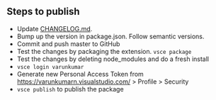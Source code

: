 ## Steps to publish

- Update [CHANGELOG.md](./CHANGELOG.md).
- Bump up the version in package.json. Follow semantic versions.
- Commit and push master to GitHub
- Test the changes by packaging the extension. `vsce package`
- Test the changes by deleting node_modules and do a fresh install
- `vsce login varunkumar`
- Generate new Personal Access Token from https://varunkumarn.visualstudio.com/ > Profile > Security
- `vsce publish` to publish the package
